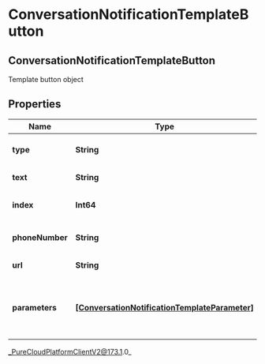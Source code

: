 # ConversationNotificationTemplateButton

## ConversationNotificationTemplateButton
Template button object

## Properties

|Name | Type | Description | Notes|
|------------ | ------------- | ------------- | -------------|
| **type** | **String** | Specifies the type of the button. | |
| **text** | **String** | Button text message. | [optional] |
| **index** | **Int64** | index of the button in the list. | |
| **phoneNumber** | **String** | Button phone number. | [optional] |
| **url** | **String** | Button URL link. | [optional] |
| **parameters** | [**[ConversationNotificationTemplateParameter]**]([ConversationNotificationTemplateParameter]) | Template parameters for placeholders in the button. | [optional] |



_PureCloudPlatformClientV2@173.1.0_
